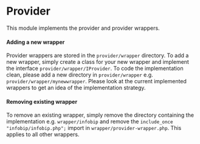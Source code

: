 # Provider 

This module implements the provider and provider wrappers.

#### Adding a new wrapper

Provider wrappers are stored in the `provider/wrapper` directory. To add a new wrapper, simply create a
class for your new wrapper and implement the interface `provider/wrapper/IProvider`. To code the implementation
clean, please add a new directory in `provider/wrapper` e.g. `provider/wrapper/mynewwrapper`. 
Please look at the current implemented wrappers to get an idea of the implementation strategy. 

#### Removing existing wrapper

To remove an existing wrapper, simply remove the directory containing the implementation e.g. `wrapper/infobip`
 and remove the `include_once "infobip/infobip.php";` import in `wrapper/provider-wrapper.php`. 
 This applies to all other wrappers.